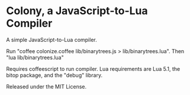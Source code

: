 # Colony, a JavaScript-to-Lua Compiler

A simple JavaScript-to-Lua compiler.

Run "coffee colonize.coffee lib/binarytrees.js > lib/binarytrees.lua".
Then "lua lib/binarytrees.lua"

Requires coffeescript to run compiler.
Lua requirements are Lua 5.1, the bitop package, and the "debug" library.

Released under the MIT License.
